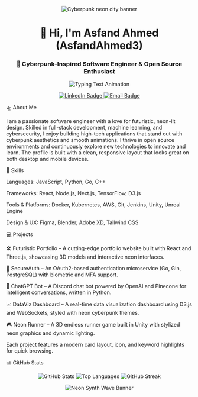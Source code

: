 <p align="center"> <img src="https://cdn.pixabay.com/photo/2025/03/16/01/19/cyberpunk-city-9473079_1280.png" alt="Cyberpunk neon city banner" /> </p> <h1 align="center">👾 Hi, I'm Asfand Ahmed (AsfandAhmed3)</h1> <h3 align="center">🌃 Cyberpunk-Inspired Software Engineer & Open Source Enthusiast</h3> <p align="center"> <img src="https://readme-typing-svg.demolab.com?font=Orbitron&size=24&pause=1000&color=72E2AE&background=00000000&width=500&height=50&lines=Asfand+Ahmed;Software+Engineer;Open+Source+Advocate" alt="Typing Text Animation" /> </p> <p align="center"> <a href="https://linkedin.com/in/AsfandAhmed3"> <img src="https://img.shields.io/badge/LinkedIn-0077B5?style=for-the-badge&logo=linkedin&logoColor=white" alt="LinkedIn Badge" /> </a> <a href="mailto:asfandahmed3@gmail.com"> <img src="https://img.shields.io/badge/Email-D14836?style=for-the-badge&logo=gmail&logoColor=white" alt="Email Badge" /> </a> </p>
🛸 About Me

I am a passionate software engineer with a love for futuristic, neon-lit design. Skilled in full-stack development, machine learning, and cybersecurity, I enjoy building high-tech applications that stand out with cyberpunk aesthetics and smooth animations. I thrive in open source environments and continuously explore new technologies to innovate and learn. The profile is built with a clean, responsive layout that looks great on both desktop and mobile devices.

🚀 Skills

Languages: JavaScript, Python, Go, C++

Frameworks: React, Node.js, Next.js, TensorFlow, D3.js

Tools & Platforms: Docker, Kubernetes, AWS, Git, Jenkins, Unity, Unreal Engine

Design & UX: Figma, Blender, Adobe XD, Tailwind CSS

💻 Projects

🛠️ Futuristic Portfolio – A cutting-edge portfolio website built with React and Three.js, showcasing 3D models and interactive neon interfaces.

🔐 SecureAuth – An OAuth2-based authentication microservice (Go, Gin, PostgreSQL) with biometric and MFA support.

🤖 ChatGPT Bot – A Discord chat bot powered by OpenAI and Pinecone for intelligent conversations, written in Python.

📈 DataViz Dashboard – A real-time data visualization dashboard using D3.js and WebSockets, styled with neon cyberpunk themes.

🎮 Neon Runner – A 3D endless runner game built in Unity with stylized neon graphics and dynamic lighting.

Each project features a modern card layout, icon, and keyword highlights for quick browsing.

📊 GitHub Stats
<p align="center"> <img src="https://github-readme-stats.vercel.app/api?username=AsfandAhmed3&show_icons=true&theme=radical" alt="GitHub Stats" /> <img src="https://github-readme-stats.vercel.app/api/top-langs/?username=AsfandAhmed3&layout=donut&theme=tokyonight" alt="Top Languages" /> <img src="https://streak-stats.demolab.com/?user=AsfandAhmed3&theme=tokyonight" alt="GitHub Streak" /> </p> <p align="center"> <img src="https://cdn.pixabay.com/photo/2025/02/02/11/57/neon-9376556_1280.jpg" alt="Neon Synth Wave Banner" /> </p>
